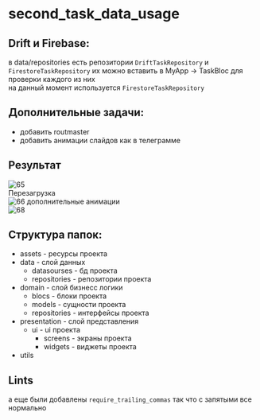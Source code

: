 # second_task_data_usage

## Drift и Firebase: 
в data/repositories есть репозитории `DriftTaskRepository` и `FirestoreTaskRepository` их можно вставить в MyApp -> TaskBloc для проверки каждого из них <br>
на данный момент используется `FirestoreTaskRepository`


## Дополнительные задачи: 
+ добавить routmaster
+ добавить анимации слайдов как в телеграмме

## Результат
![65](https://user-images.githubusercontent.com/47796424/230577394-86f8f5bd-c81e-444d-b991-4df15433e977.gif) <br>
Перезагрузка  <br>
![66](https://user-images.githubusercontent.com/47796424/230579858-46e0ff5c-6d35-43e9-b516-1184b29ced0c.gif)
дополнительные анимации  <br>
![68](https://user-images.githubusercontent.com/47796424/230740213-206f518c-45e0-4c30-82aa-0586f9199d6b.gif)


## Структура папок:
+ assets - ресурсы проекта
+ data - слой данных
  + datasourses - бд проекта
  + repositories - репозитории проекта
+ domain - слой бизнесс логики
  + blocs - блоки проекта
  + models - сущности проекта
  + repositories - интерфейсы проекта
+ presentation - слой представления
  + ui - ui проекта
    + screens - экраны проекта
    + widgets - виджеты проекта 
+ utils 

## Lints
а еще были добавлены `require_trailing_commas` так что с запятыми все нормально
